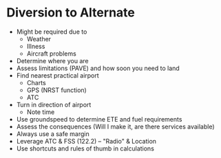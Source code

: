 # Diversion to Alternate

* Might be required due to
  * Weather
  * Illness
  * Aircraft problems
* Determine where you are
* Assess limitations (PAVE) and how soon you need to land
* Find nearest practical airport
  * Charts
  * GPS (NRST function)
  * ATC
* Turn in direction of airport
  * Note time
* Use groundspeed to determine ETE and fuel requirements
* Assess the consequences (Will I make it, are there services available)
* Always use a safe margin
* Leverage ATC & FSS (122.2) – "Radio" & Location
* Use shortcuts and rules of thumb in calculations

